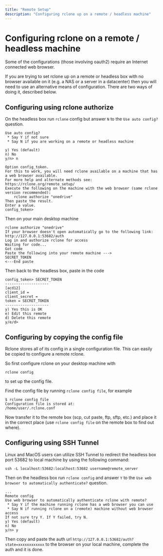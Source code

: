 ```yaml
---
title: "Remote Setup"
description: "Configuring rclone up on a remote / headless machine"
---
```


# Configuring rclone on a remote / headless machine #

Some of the configurations (those involving oauth2) require an
Internet connected web browser.

If you are trying to set rclone up on a remote or headless box with no
browser available on it (e.g. a NAS or a server in a datacenter) then
you will need to use an alternative means of configuration.  There are
two ways of doing it, described below.

## Configuring using rclone authorize ##

On the headless box run `rclone` config but answer `N` to the `Use auto config?` question.

```
Use auto config?
 * Say Y if not sure
 * Say N if you are working on a remote or headless machine

y) Yes (default)
n) No
y/n> n

Option config_token.
For this to work, you will need rclone available on a machine that has
a web browser available.
For more help and alternate methods see: https://rclone.org/remote_setup/
Execute the following on the machine with the web browser (same rclone
version recommended):
	rclone authorize "onedrive"
Then paste the result.
Enter a value.
config_token>
```

Then on your main desktop machine

```
rclone authorize "onedrive"
If your browser doesn't open automatically go to the following link: http://127.0.0.1:53682/auth
Log in and authorize rclone for access
Waiting for code...
Got code
Paste the following into your remote machine --->
SECRET_TOKEN
<---End paste
```

Then back to the headless box, paste in the code

```
config_token> SECRET_TOKEN
--------------------
[acd12]
client_id = 
client_secret = 
token = SECRET_TOKEN
--------------------
y) Yes this is OK
e) Edit this remote
d) Delete this remote
y/e/d>
```

## Configuring by copying the config file ##

Rclone stores all of its config in a single configuration file.  This
can easily be copied to configure a remote rclone.

So first configure rclone on your desktop machine with

    rclone config

to set up the config file.

Find the config file by running `rclone config file`, for example

```
$ rclone config file
Configuration file is stored at:
/home/user/.rclone.conf
```

Now transfer it to the remote box (scp, cut paste, ftp, sftp, etc.) and
place it in the correct place (use `rclone config file` on the remote
box to find out where).

## Configuring using SSH Tunnel ##

Linux and MacOS users can utilize SSH Tunnel to redirect the headless box port 53682 to local machine by using the following command:
```
ssh -L localhost:53682:localhost:53682 username@remote_server
```
Then on the headless box run `rclone config` and answer `Y` to the `Use web 
browser to automatically authenticate?` question.

```
...
Remote config
Use web browser to automatically authenticate rclone with remote?
 * Say Y if the machine running rclone has a web browser you can use
 * Say N if running rclone on a (remote) machine without web browser access
If not sure try Y. If Y failed, try N.
y) Yes (default)
n) No
y/n> y
```
Then copy and paste the auth url `http://127.0.0.1:53682/auth?state=xxxxxxxxxxxx` to the browser on your local machine, complete the auth and it is done.
